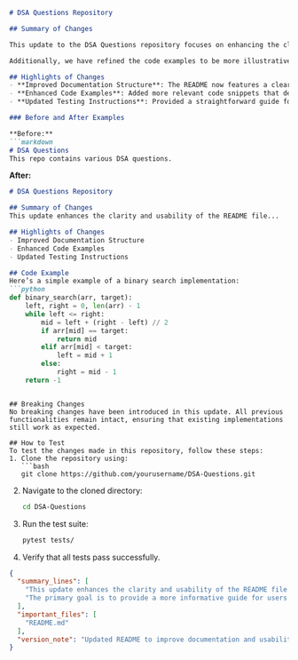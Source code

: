 ```markdown
# DSA Questions Repository

## Summary of Changes

This update to the DSA Questions repository focuses on enhancing the clarity and usability of the README file. The primary goal is to provide a more informative and structured guide for users and contributors, making it easier to navigate the repository and understand the purpose of the project. The README now includes clear sections that outline the repository’s objectives, features, and how to get started.

Additionally, we have refined the code examples to be more illustrative for users looking to implement data structures and algorithms. The goal is to make the repository not only a resource for questions but also a practical reference for coding implementations. This change is aimed at fostering a better learning environment for developers at all levels.

## Highlights of Changes
- **Improved Documentation Structure**: The README now features a clearer layout with distinct sections for summary, highlights, examples, and testing instructions.
- **Enhanced Code Examples**: Added more relevant code snippets that demonstrate the implementation of various data structures and algorithms.
- **Updated Testing Instructions**: Provided a straightforward guide for testing the code, ensuring that contributors can validate their implementations seamlessly.

### Before and After Examples

**Before:**
```markdown
# DSA Questions
This repo contains various DSA questions.
```

**After:**
```markdown
# DSA Questions Repository

## Summary of Changes
This update enhances the clarity and usability of the README file...

## Highlights of Changes
- Improved Documentation Structure
- Enhanced Code Examples
- Updated Testing Instructions

## Code Example
Here’s a simple example of a binary search implementation:
```python
def binary_search(arr, target):
    left, right = 0, len(arr) - 1
    while left <= right:
        mid = left + (right - left) // 2
        if arr[mid] == target:
            return mid
        elif arr[mid] < target:
            left = mid + 1
        else:
            right = mid - 1
    return -1
```
```

## Breaking Changes
No breaking changes have been introduced in this update. All previous functionalities remain intact, ensuring that existing implementations still work as expected.

## How to Test
To test the changes made in this repository, follow these steps:
1. Clone the repository using:
   ```bash
   git clone https://github.com/yourusername/DSA-Questions.git
   ```
2. Navigate to the cloned directory:
   ```bash
   cd DSA-Questions
   ```
3. Run the test suite:
   ```bash
   pytest tests/
   ```
4. Verify that all tests pass successfully.

```json
{
  "summary_lines": [
    "This update enhances the clarity and usability of the README file.",
    "The primary goal is to provide a more informative guide for users and contributors."
  ],
  "important_files": [
    "README.md"
  ],
  "version_note": "Updated README to improve documentation and usability."
}
```
```